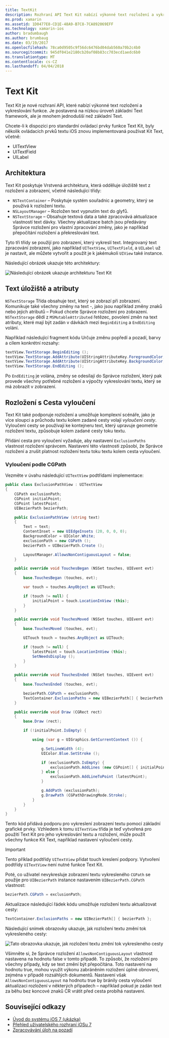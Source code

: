 ```yaml
---
title: TextKit
description: Rozhraní API Text Kit nabízí výkonné text rozložení a vykreslování funkce Xamarin.iOS.
ms.prod: xamarin
ms.assetid: 1D0477E8-CD1E-48A9-B7C8-7CA892069EFF
ms.technology: xamarin-ios
author: bradumbaugh
ms.author: brumbaug
ms.date: 03/19/2017
ms.openlocfilehash: 78ca0d9505c9f56dc6476bd04dab560a70b2c4b0
ms.sourcegitcommit: 945df041e2180cb20af08b83cc703ecd1aedc6b0
ms.translationtype: MT
ms.contentlocale: cs-CZ
ms.lasthandoff: 04/04/2018
---
```

# <a name="text-kit"></a>Text Kit

Text Kit je nové rozhraní API, které nabízí výkonné text rozložení a vykreslování funkce. Je postavená na nízkou úroveň základní Text framework, ale je mnohem jednodušší než základní Text.

Chcete-li k dispozici pro standardní ovládací prvky funkce Text Kit, byly několik ovládacích prvků textu iOS znovu implementovaná používat Kit Text, včetně:

-  UITextView
-  UITextField
-  UILabel


## <a name="architecture"></a>Architektura

Text Kit poskytuje Vrstvená architektura, která odděluje úložiště text z rozložení a zobrazení, včetně následující třídy:

-  `NSTextContainer` – Poskytuje systém souřadnic a geometry, který se používá k rozložení textu.
-  `NSLayoutManager` – Rozložen text vypnutím text do glyfů. 
-  `NSTextStorage` – Obsahuje textová data a také zpracovává aktualizace vlastností text dávky. Všechny aktualizace batch jsou předávány Správce rozložení pro vlastní zpracování změny, jako je například přepočítání rozložení a překreslování text.


Tyto tři třídy se použijí pro zobrazení, který vykreslí text. Integrovaný text zpracování zobrazení, jako například `UITextView`, `UITextField`, a `UILabel` už je nastavit, ale můžete vytvořit a použít je k jakémukoli `UIView` také instance.

Následující obrázek ukazuje této architektury:

 ![](textkit-images/textkitarch.png "Následující obrázek ukazuje architekturu Text Kit")

## <a name="text-storage-and-attributes"></a>Text úložiště a atributy

`NSTextStorage` Třída obsahuje text, který se zobrazí při zobrazení. Komunikuje také všechny změny na text -, jako jsou například změny znaků nebo jejich atributů – Pokud chcete Správce rozložení pro zobrazení. `NSTextStorage` dědí z `MSMutableAttributed` řetězec, povolení změn na text atributy, které mají být zadán v dávkách mezi `BeginEditing` a `EndEditing` volání.

Například následující fragment kódu Určuje změnu popředí a pozadí, barvy a cílem konkrétní rozsahy:

```csharp
textView.TextStorage.BeginEditing ();
textView.TextStorage.AddAttribute(UIStringAttributeKey.ForegroundColor, UIColor.Green, new NSRange(200, 400));
textView.TextStorage.AddAttribute(UIStringAttributeKey.BackgroundColor, UIColor.Black, new NSRange(210, 300));
textView.TextStorage.EndEditing ();
```

Po `EndEditing` je volána, změny se odesílají do Správce rozložení, který pak provede všechny potřebné rozložení a výpočty vykreslování textu, který se má zobrazit v zobrazení.

## <a name="layout-with-exclusion-path"></a>Rozložení s Cesta vyloučení

Text Kit také podporuje rozložení a umožňuje komplexní scénáře, jako je více sloupci a průchodu textu kolem zadané cesty volají *vyloučení cesty*. Vyloučení cesty se používají ke kontejneru text, který upravuje geometrie rozložení textu, způsobuje kolem zadané cesty toku textu.

Přidání cesta pro vyloučení vyžaduje, aby nastavení `ExclusionPaths` vlastnost rozložení správcem. Nastavení této vlastnosti způsobí, že Správce rozložení a zrušit platnost rozložení textu toku textu kolem cesta vyloučení.

### <a name="exclusion-based-on-a-cgpath"></a>Vyloučení podle CGPath

Vezměte v úvahu následující `UITextView` podtřídami implementace:

```csharp
public class ExclusionPathView : UITextView
{
    CGPath exclusionPath;
    CGPoint initialPoint;
    CGPoint latestPoint;
    UIBezierPath bezierPath;

    public ExclusionPathView (string text)
    {
        Text = text;
        ContentInset = new UIEdgeInsets (20, 0, 0, 0);
        BackgroundColor = UIColor.White;
        exclusionPath = new CGPath ();
        bezierPath = UIBezierPath.Create ();

        LayoutManager.AllowsNonContiguousLayout = false;
    }

    public override void TouchesBegan (NSSet touches, UIEvent evt)
    {
        base.TouchesBegan (touches, evt);

        var touch = touches.AnyObject as UITouch;

        if (touch != null) {
            initialPoint = touch.LocationInView (this);
        }
    }

    public override void TouchesMoved (NSSet touches, UIEvent evt)
    {
        base.TouchesMoved (touches, evt);

        UITouch touch = touches.AnyObject as UITouch;

        if (touch != null) {
            latestPoint = touch.LocationInView (this);
            SetNeedsDisplay ();
        }
    }

    public override void TouchesEnded (NSSet touches, UIEvent evt)
    {
        base.TouchesEnded (touches, evt);

        bezierPath.CGPath = exclusionPath;
        TextContainer.ExclusionPaths = new UIBezierPath[] { bezierPath };
    }

    public override void Draw (CGRect rect)
    {
        base.Draw (rect);

        if (!initialPoint.IsEmpty) {

            using (var g = UIGraphics.GetCurrentContext ()) {

                g.SetLineWidth (4);
                UIColor.Blue.SetStroke ();

                if (exclusionPath.IsEmpty) {
                    exclusionPath.AddLines (new CGPoint[] { initialPoint, latestPoint });
                } else {
                    exclusionPath.AddLineToPoint (latestPoint);
                }

                g.AddPath (exclusionPath);
                g.DrawPath (CGPathDrawingMode.Stroke);
            }
        }
    }
}
```

Tento kód přidává podporu pro vykreslení zobrazení textu pomocí základní grafické prvky. Vzhledem k tomu `UITextView` třída je teď vytvořená pro použití Text Kit pro jeho vykreslování textu a rozložení, může použít všechny funkce Kit Text, například nastavení vyloučení cesty.

> [!IMPORTANT]
> Tento příklad podtřídy `UITextView` přidat touch kreslení podpory. Vytvoření podtřídy `UITextView` není nutné funkce Text Kit.



Poté, co uživatel nevykresluje zobrazení textu vykresleného `CGPath` se použije pro `UIBezierPath` instance nastavením `UIBezierPath.CGPath` vlastnost:

```csharp
bezierPath.CGPath = exclusionPath;
```

Aktualizace následující řádek kódu umožňuje rozložení textu aktualizovat cesty:

```csharp
TextContainer.ExclusionPaths = new UIBezierPath[] { bezierPath };
```

Následující snímek obrazovky ukazuje, jak rozložení textu změní tok vykresleného cesty:

<!-- ![](textkit-images/exclusionpath1.png "This screenshot illustrates how the text layout changes to flow around the drawn path")--> 
![](textkit-images/exclusionpath2.png "Tato obrazovka ukazuje, jak rozložení textu změní tok vykresleného cesty")

Všimněte si, že Správce rozložení `AllowsNonContiguousLayout` vlastnost nastavena na hodnotu false v tomto případě. To způsobí, že rozložení pro všechny případy, kdy se text změní být přepočítána. Toto nastavení na hodnotu true, mohou využít výkonu zabráněním rozložení úplné obnovení, zejména v případě rozsáhlých dokumentů. Nastavení však `AllowsNonContiguousLayout` na hodnotu true by bránily cesta vyloučení aktualizaci rozložení v některých případech – například pokud je zadán text za běhu bez koncové znaků CR vrátit před cesta probíhá nastavení.


## <a name="related-links"></a>Související odkazy

- [Úvod do systému iOS 7 (ukázka)](https://developer.xamarin.com/samples/monotouch/IntroToiOS7)
- [Přehled uživatelského rozhraní iOSu 7](~/ios/platform/introduction-to-ios7/ios7-ui.md)
- [Zpracovávání úloh na pozadí](~/ios/app-fundamentals/backgrounding/index.md)
